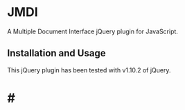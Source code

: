 JMDI
====

A Multiple Document Interface jQuery plugin for JavaScript.

Installation and Usage
----------------------

This jQuery plugin has been tested with v1.10.2 of jQuery.

# # # 